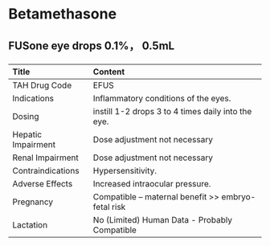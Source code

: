 # Betamethasone

## FUSone eye drops 0.1%， 0.5mL

##### 

| Title              | Content                                            |
|:-------------------|:---------------------------------------------------|
| TAH Drug Code      | EFUS                                               |
| Indications        | Inflammatory conditions of the eyes.               |
| Dosing             | instill 1-2 drops 3 to 4 times daily into the eye. |
| Hepatic Impairment | Dose adjustment not necessary                      |
| Renal Impairment   | Dose adjustment not necessary                      |
| Contraindications  | Hypersensitivity.                                  |
| Adverse Effects    | Increased intraocular pressure.                    |
| Pregnancy          | Compatible – maternal benefit >> embryo-fetal risk |
| Lactation          | No (Limited) Human Data - Probably Compatible      |

